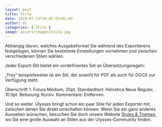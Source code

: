 ```yaml
---
layout: post
title: Stile
date: 2019-07-13T20:05:53+02:00
author: al
categories: [ Stile ]
image: assets/images/Stile.jpg
---
```


Abhängig davon, welches Ausgabeformat Sie während des Exportierens festgelegen, können Sie bestimmte Einstellungen vornehmen und zwischen verschiedenen Stilen wählen.

Jeder Export-Stil bietet ein vordefiniertes Set an Übersetzungsregeln:

„Troy“ beispielsweise ist ein Stil, der sowohl für PDF als auch für DOCX zur Verfügung steht.

Überschrift 1: Futura Medium, 20pt.
Standardtext: Helvetica Neue Regular, 10.5pt.
Betonung: Kursiv.
Kommentare: Entfernen.

Und so weiter. Ulysses bringt schon ein paar Stile für jeden Exporter mit, zwischen denen Sie direkt umschalten können. Wenn Sie ein ganz anderes Aussehen wünschen, besuchen Sie doch unsere Website [Styles & Themes](https://styles.ulysses.app/ "Styles & Themes"), wo Sie eine große Auswahl an Stilen aus der Ulysses-Community finden.

